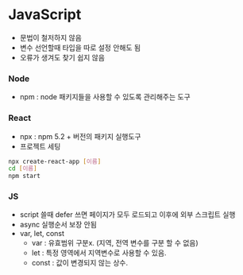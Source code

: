 # JavaScript

- 문법이 철저하지 않음
- 변수 선언할때 타입을 따로 설정 안해도 됨
- 오류가 생겨도 찾기 쉽지 않음

### Node

- npm : node 패키지들을 사용할 수 있도록 관리해주는 도구

### React

- npx : npm 5.2 + 버전의 패키지 실행도구
- 프로젝트 세팅

```bash
npx create-react-app [이름]
cd [이름]
npm start
```

### JS

- script 쓸때 defer 쓰면 페이지가 모두 로드되고 이후에 외부 스크립트 실행
- async 실행순서 보장 안됨
- var, let, const
  - var : 유효범위 구분x. (지역, 전역 변수를 구분 할 수 없음)
  - let : 특정 영역에서 지역변수로 사용할 수 있음.
  - const : 값이 변경되지 않는 상수.

